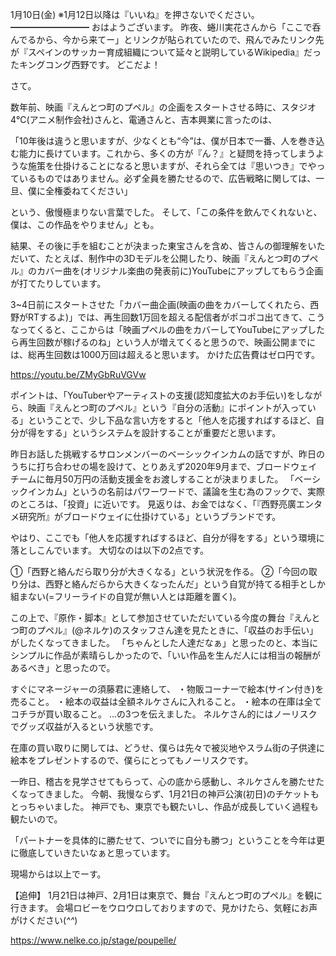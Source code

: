 1月10日(金) ※1月12日以降は『いいね』を押さないでください。
━━━━━━━━━
おはようございます。
昨夜、蜷川実花さんから「ここで呑んでるから、今から来てー」とリンクが貼られていたので、飛んでみたリンク先が『スペインのサッカー育成組織について延々と説明しているWikipedia』だったキングコング西野です。
どこだよ！

さて。

数年前、映画『えんとつ町のプペル』の企画をスタートさせる時に、スタジオ4℃(アニメ制作会社)さんと、電通さんと、吉本興業に言ったのは、

「10年後は違うと思いますが、少なくとも“今”は、僕が日本で一番、人を巻き込む能力に長けています。これから、多くの方が『ん？』と疑問を持ってしまうような施策を仕掛けることになると思いますが、それら全ては『思いつき』でやっているものではありません。必ず全員を勝たせるので、広告戦略に関しては、一旦、僕に全権委ねてください」

という、傲慢極まりない言葉でした。
そして、「この条件を飲んでくれないと、僕は、この作品をやりません」とも。

結果、その後に手を組むことが決まった東宝さんを含め、皆さんの御理解をいただいて、たとえば、制作中の3Dモデルを公開したり、映画『えんとつ町のプペル』のカバー曲を(オリジナル楽曲の発表前に)YouTubeにアップしてもらう企画が打てたりしています。

3~4日前にスタートさせた「カバー曲企画(映画の曲をカバーしてくれたら、西野がRTするよ)」では、再生回数1万回を超える配信者がポコポコ出てきて、こうなってくると、ここからは「映画プペルの曲をカバーしてYouTubeにアップしたら再生回数が稼げるのね」という人が増えてくると思うので、映画公開までには、総再生回数は1000万回は超えると思います。
かけた広告費はゼロ円です。

https://youtu.be/ZMyGbRuVGVw

ポイントは、「YouTuberやアーティストの支援(認知度拡大のお手伝い)をしながら、映画『えんとつ町のプペル』という『自分の活動』にポイントが入っている」ということで、少し下品な言い方をすると「他人を応援すればするほど、自分が得をする」というシステムを設計することが重要だと思います。

昨日お話した挑戦するサロンメンバーのベーシックインカムの話ですが、昨日のうちに打ち合わせの場を設けて、とりあえず2020年9月まで、ブロードウェイチームに毎月50万円の活動支援金をお渡しすることが決まりました。
「ベーシックインカム」というの名前はパワーワードで、議論を生む為のフックで、実際のところは、「投資」に近いです。
見返りは、お金ではなく、「『西野亮廣エンタメ研究所』がブロードウェイに仕掛けている」というブランドです。

やはり、ここでも「他人を応援すればするほど、自分が得をする」という環境に落としこんでいます。
大切なのは以下の2点です。

①「西野と絡んだら取り分が大きくなる」という状況を作る。
②「今回の取り分は、西野と絡んだらから大きくなったんだ」という自覚が持てる相手としか組まない(=フリーライドの自覚が無い人とは距離を置く)。

この上で、『原作・脚本』として参加させていただいている今度の舞台『えんとつ町のプペル』(@ネルケ)のスタッフさん達を見たときに、「収益のお手伝い」がしたくなってきました。
「ちゃんとした人達だなぁ」と思ったのと、本当にシンプルに作品が素晴らしかったので、「いい作品を生んだ人には相当の報酬があるべき」と思ったので。

すぐにマネージャーの須藤君に連絡して、
・物販コーナーで絵本(サイン付き)を売ること。
・絵本の収益は全額ネルケさんに入れること。
・絵本の在庫は全てコチラが買い取ること。
…の3つを伝えました。
ネルケさん的にはノーリスクでグッズ収益が入るという状態です。

在庫の買い取りに関しては、どうせ、僕らは先々で被災地やスラム街の子供達に絵本をプレゼントするので、僕らにとってもノーリスクです。

一昨日、稽古を見学させてもらって、心の底から感動し、ネルケさんを勝たせたくなってきました。
今朝、我慢ならず、1月21日の神戸公演(初日)のチケットもとっちゃいました。
神戸でも、東京でも観たいし、作品が成長していく過程も観たいので。

「パートナーを具体的に勝たせて、ついでに自分も勝つ」ということを今年は更に徹底していきたいなぁと思っています。

現場からは以上でーす。

【追伸】
1月21日は神戸、2月1日は東京で、舞台『えんとつ町のプペル』を観に行きます。
会場ロビーをウロウロしておりますので、見かけたら、気軽にお声がけください(*^^*)

https://www.nelke.co.jp/stage/poupelle/
